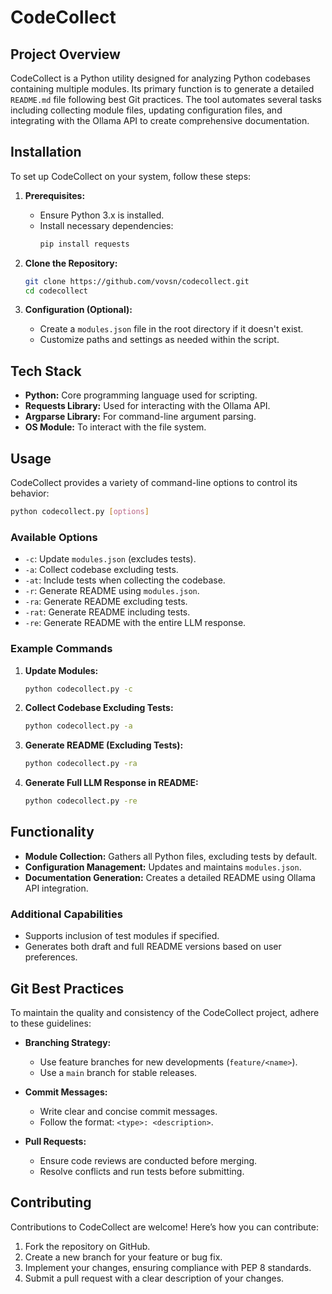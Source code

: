 # CodeCollect

## Project Overview

CodeCollect is a Python utility designed for analyzing Python codebases containing multiple modules. Its primary function is to generate a detailed `README.md` file following best Git practices. The tool automates several tasks including collecting module files, updating configuration files, and integrating with the Ollama API to create comprehensive documentation.

## Installation

To set up CodeCollect on your system, follow these steps:

1. **Prerequisites:**
   - Ensure Python 3.x is installed.
   - Install necessary dependencies:
     ```bash
     pip install requests
     ```

2. **Clone the Repository:**
   ```bash
   git clone https://github.com/vovsn/codecollect.git
   cd codecollect
   ```

3. **Configuration (Optional):**
   - Create a `modules.json` file in the root directory if it doesn't exist.
   - Customize paths and settings as needed within the script.

## Tech Stack

- **Python:** Core programming language used for scripting.
- **Requests Library:** Used for interacting with the Ollama API.
- **Argparse Library:** For command-line argument parsing.
- **OS Module:** To interact with the file system.

## Usage

CodeCollect provides a variety of command-line options to control its behavior:

```bash
python codecollect.py [options]
```

### Available Options

- `-c`: Update `modules.json` (excludes tests).
- `-a`: Collect codebase excluding tests.
- `-at`: Include tests when collecting the codebase.
- `-r`: Generate README using `modules.json`.
- `-ra`: Generate README excluding tests.
- `-rat`: Generate README including tests.
- `-re`: Generate README with the entire LLM response.

### Example Commands

1. **Update Modules:**
   ```bash
   python codecollect.py -c
   ```

2. **Collect Codebase Excluding Tests:**
   ```bash
   python codecollect.py -a
   ```

3. **Generate README (Excluding Tests):**
   ```bash
   python codecollect.py -ra
   ```

4. **Generate Full LLM Response in README:**
   ```bash
   python codecollect.py -re
   ```

## Functionality

- **Module Collection:** Gathers all Python files, excluding tests by default.
- **Configuration Management:** Updates and maintains `modules.json`.
- **Documentation Generation:** Creates a detailed README using Ollama API integration.

### Additional Capabilities

- Supports inclusion of test modules if specified.
- Generates both draft and full README versions based on user preferences.

## Git Best Practices

To maintain the quality and consistency of the CodeCollect project, adhere to these guidelines:

- **Branching Strategy:**
  - Use feature branches for new developments (`feature/<name>`).
  - Use a `main` branch for stable releases.
  
- **Commit Messages:**
  - Write clear and concise commit messages.
  - Follow the format: `<type>: <description>`.
  
- **Pull Requests:**
  - Ensure code reviews are conducted before merging.
  - Resolve conflicts and run tests before submitting.

## Contributing

Contributions to CodeCollect are welcome! Here’s how you can contribute:

1. Fork the repository on GitHub.
2. Create a new branch for your feature or bug fix.
3. Implement your changes, ensuring compliance with PEP 8 standards.
4. Submit a pull request with a clear description of your changes.

